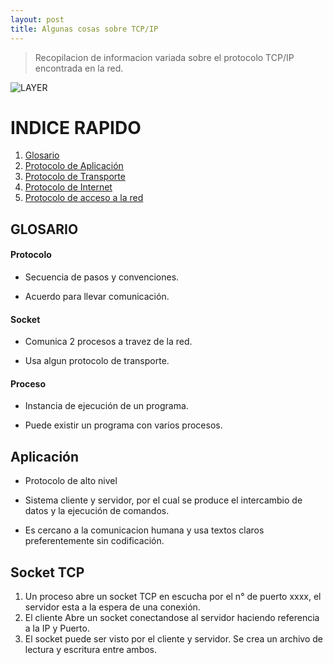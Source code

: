 ```yaml
---
layout: post
title: Algunas cosas sobre TCP/IP
---
```



> Recopilacion de informacion variada sobre el protocolo TCP/IP encontrada en la red.
 
![LAYER](https://github.com/room29/room92.github.io/blob/master/ass/slide-3.jpg)


# INDICE RAPIDO

1. [Glosario](#glosario)
2. [Protocolo de Aplicación](#aplicación)
3. [Protocolo de Transporte]()
4. [Protocolo de Internet]()
5. [Protocolo de acceso a la red]()


## GLOSARIO

#### Protocolo
- Secuencia de pasos y convenciones.

- Acuerdo para llevar comunicación.

#### Socket
- Comunica 2 procesos a travez de la red.

- Usa algun protocolo de transporte.


#### Proceso
-  Instancia de ejecución de un programa.

 - Puede existir un programa con varios procesos.


## Aplicación

- Protocolo de alto nivel

- Sistema cliente y servidor, por el cual se produce el intercambio de datos y la ejecución de comandos.

-  Es cercano a la comunicacion humana y usa textos claros preferentemente sin codificación.

## Socket TCP

1. Un proceso abre un socket TCP en escucha por el n° de puerto xxxx, el servidor esta a la espera de una conexión.
2. El cliente Abre un socket conectandose al servidor haciendo referencia a la IP y Puerto.
3. El socket puede ser visto por el cliente y servidor. Se crea un archivo de lectura y escritura entre ambos.





